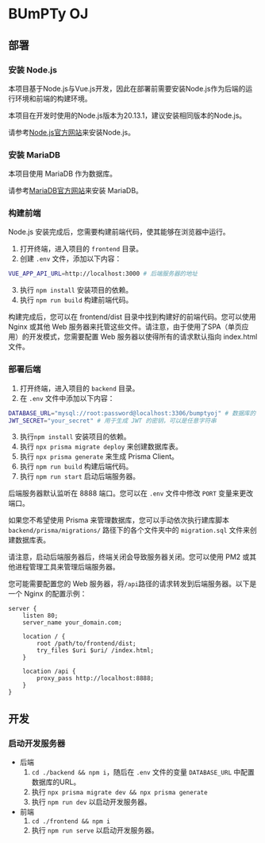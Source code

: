 # BUmPTy OJ

## 部署

### 安装 Node.js

本项目基于Node.js与Vue.js开发，因此在部署前需要安装Node.js作为后端的运行环境和前端的构建环境。

本项目在开发时使用的Node.js版本为20.13.1，建议安装相同版本的Node.js。

请参考[Node.js官方网站](https://nodejs.org/)来安装Node.js。

### 安装 MariaDB

本项目使用 MariaDB 作为数据库。

请参考[MariaDB官方网站](https://mariadb.org/)来安装 MariaDB。

### 构建前端

Node.js 安装完成后，您需要构建前端代码，使其能够在浏览器中运行。

1. 打开终端，进入项目的 `frontend` 目录。
2. 创建 `.env` 文件，添加以下内容：

```bash
VUE_APP_API_URL=http://localhost:3000 # 后端服务器的地址
```

3. 执行 `npm install` 安装项目的依赖。
4. 执行 `npm run build` 构建前端代码。

构建完成后，您可以在 frontend/dist 目录中找到构建好的前端代码。您可以使用 Nginx 或其他 Web 服务器来托管这些文件。请注意，由于使用了SPA（单页应用）的开发模式，您需要配置 Web 服务器以使得所有的请求默认指向 index.html 文件。

### 部署后端

1. 打开终端，进入项目的 `backend` 目录。
2. 在 `.env` 文件中添加以下内容：

```bash
DATABASE_URL="mysql://root:password@localhost:3306/bumptyoj" # 数据库的 URL
JWT_SECRET="your_secret" # 用于生成 JWT 的密钥，可以是任意字符串
```

3. 执行`npm install` 安装项目的依赖。
4. 执行 `npx prisma migrate deploy` 来创建数据库表。
5. 执行 `npx prisma generate` 来生成 Prisma Client。
6. 执行 `npm run build` 构建后端代码。
7. 执行 `npm run start` 启动后端服务器。

后端服务器默认监听在 8888 端口。您可以在 `.env` 文件中修改 `PORT` 变量来更改端口。

如果您不希望使用 Prisma 来管理数据库，您可以手动依次执行建库脚本 `backend/prisma/migrations/` 路径下的各个文件夹中的 `migration.sql` 文件来创建数据库表。

请注意，启动后端服务器后，终端关闭会导致服务器关闭。您可以使用 PM2 或其他进程管理工具来管理后端服务器。

您可能需要配置您的 Web 服务器，将`/api`路径的请求转发到后端服务器。以下是一个 Nginx 的配置示例：

```nginx
server {
    listen 80;
    server_name your_domain.com;

    location / {
        root /path/to/frontend/dist;
        try_files $uri $uri/ /index.html;
    }

    location /api {
        proxy_pass http://localhost:8888;
    }
}
```

## 开发

### 启动开发服务器

- 后端
    1. `cd ./backend && npm i`，随后在 `.env` 文件的变量 `DATABASE_URL` 中配置数据库的URL。
    2. 执行 `npx prisma migrate dev && npx prisma generate`
    3. 执行 `npm run dev` 以启动开发服务器。
- 前端
    1. `cd ./frontend && npm i`
    2. 执行 `npm run serve` 以启动开发服务器。

